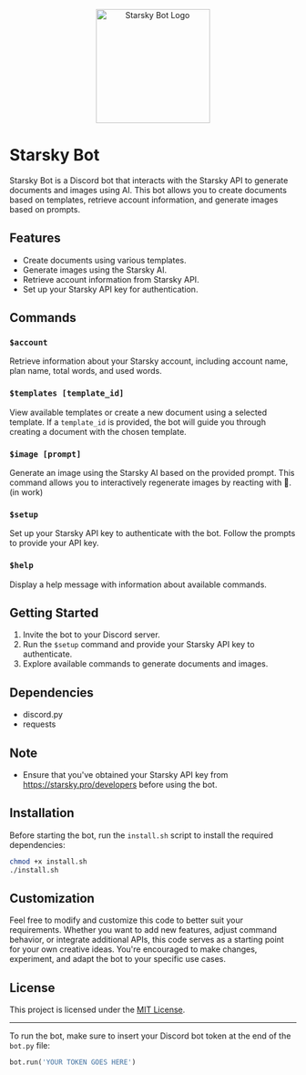 <p align="center">
  <img src="https://starsky.pro/uploads/brand/cEKpGkKA8tD5P2nKh47CsigASMEwJCWRn4k3dRW5.png" alt="Starsky Bot Logo" width="200">
</p>

# Starsky Bot

Starsky Bot is a Discord bot that interacts with the Starsky API to generate documents and images using AI. This bot allows you to create documents based on templates, retrieve account information, and generate images based on prompts.

## Features

- Create documents using various templates.
- Generate images using the Starsky AI.
- Retrieve account information from Starsky API.
- Set up your Starsky API key for authentication.

## Commands

### `$account`

Retrieve information about your Starsky account, including account name, plan name, total words, and used words.

### `$templates [template_id]`

View available templates or create a new document using a selected template. If a `template_id` is provided, the bot will guide you through creating a document with the chosen template.

### `$image [prompt]`

Generate an image using the Starsky AI based on the provided prompt. This command allows you to interactively regenerate images by reacting with 🔄. (in work)

### `$setup`

Set up your Starsky API key to authenticate with the bot. Follow the prompts to provide your API key.

### `$help`

Display a help message with information about available commands.

## Getting Started

1. Invite the bot to your Discord server.
2. Run the `$setup` command and provide your Starsky API key to authenticate.
3. Explore available commands to generate documents and images.

## Dependencies

- discord.py
- requests

## Note

- Ensure that you've obtained your Starsky API key from https://starsky.pro/developers before using the bot.

## Installation

Before starting the bot, run the `install.sh` script to install the required dependencies:

```bash
chmod +x install.sh
./install.sh
```
## Customization

Feel free to modify and customize this code to better suit your requirements. Whether you want to add new features, adjust command behavior, or integrate additional APIs, this code serves as a starting point for your own creative ideas. You're encouraged to make changes, experiment, and adapt the bot to your specific use cases.

## License

This project is licensed under the [MIT License](LICENSE).

---

To run the bot, make sure to insert your Discord bot token at the end of the `bot.py` file:

```python
bot.run('YOUR TOKEN GOES HERE')
